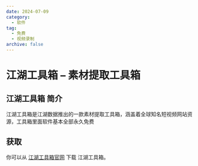 ```yaml
---
date: 2024-07-09
category:
  - 软件
tag:
  - 免费
  - 视频录制
archive: false
---
```


# 江湖工具箱 – 素材提取工具箱

## 江湖工具箱 简介

江湖工具箱是江湖数据推出的一款素材提取工具箱，涵盖着全球知名短视频网站资源，工具箱里面软件基本全部永久免费

## 获取

你可以从 [江湖工具箱官网](https://www.jianghudata.com/) 下载 江湖工具箱。
